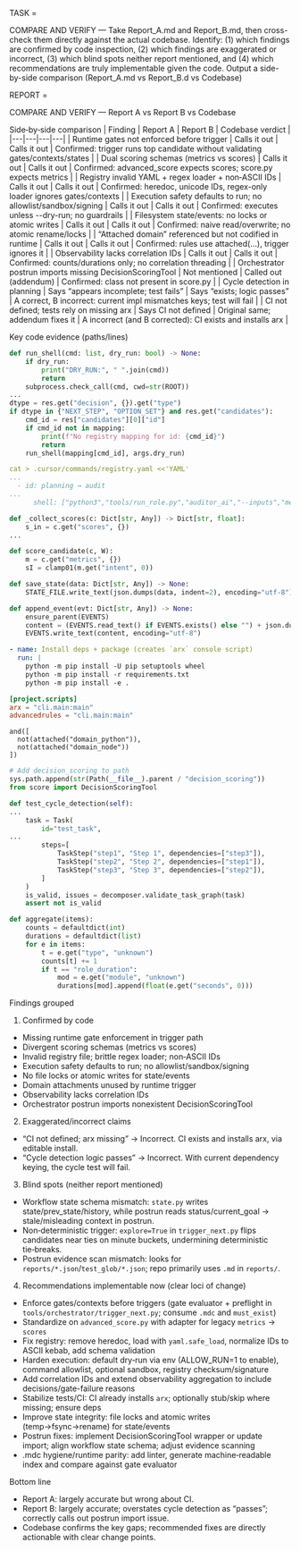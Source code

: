 TASK =

COMPARE AND VERIFY — Take Report_A.md and Report_B.md, then cross-check them directly against the actual codebase. Identify: (1) which findings are confirmed by code inspection, (2) which findings are exaggerated or incorrect, (3) which blind spots neither report mentioned, and (4) which recommendations are truly implementable given the code. Output a side-by-side comparison (Report_A.md vs Report_B.d vs Codebase)




REPORT =



COMPARE AND VERIFY — Report A vs Report B vs Codebase

Side‑by‑side comparison
| Finding | Report A | Report B | Codebase verdict |
|---|---|---|---|
| Runtime gates not enforced before trigger | Calls it out | Calls it out | Confirmed: trigger runs top candidate without validating gates/contexts/states |
| Dual scoring schemas (metrics vs scores) | Calls it out | Calls it out | Confirmed: advanced_score expects scores; score.py expects metrics |
| Registry invalid YAML + regex loader + non‑ASCII IDs | Calls it out | Calls it out | Confirmed: heredoc, unicode IDs, regex-only loader ignores gates/contexts |
| Execution safety defaults to run; no allowlist/sandbox/signing | Calls it out | Calls it out | Confirmed: executes unless --dry-run; no guardrails |
| Filesystem state/events: no locks or atomic writes | Calls it out | Calls it out | Confirmed: naive read/overwrite; no atomic rename/locks |
| “Attached domain” referenced but not codified in runtime | Calls it out | Calls it out | Confirmed: rules use attached(...), trigger ignores it |
| Observability lacks correlation IDs | Calls it out | Calls it out | Confirmed: counts/durations only; no correlation threading |
| Orchestrator postrun imports missing DecisionScoringTool | Not mentioned | Called out (addendum) | Confirmed: class not present in score.py |
| Cycle detection in planning | Says “appears incomplete; test fails” | Says “exists; logic passes” | A correct, B incorrect: current impl mismatches keys; test will fail |
| CI not defined; tests rely on missing arx | Says CI not defined | Original same; addendum fixes it | A incorrect (and B corrected): CI exists and installs arx |

Key code evidence (paths/lines)
```34:76:/workspace/tools/orchestrator/trigger_next.py
def run_shell(cmd: list, dry_run: bool) -> None:
    if dry_run:
        print("DRY_RUN:", " ".join(cmd))
        return
    subprocess.check_call(cmd, cwd=str(ROOT))
...
dtype = res.get("decision", {}).get("type")
if dtype in {"NEXT_STEP", "OPTION_SET"} and res.get("candidates"):
    cmd_id = res["candidates"][0]["id"]
    if cmd_id not in mapping:
        print(f"No registry mapping for id: {cmd_id}")
        return
    run_shell(mapping[cmd_id], args.dry_run)
```

```1:152:/workspace/.cursor/commands/registry.yaml
cat > .cursor/commands/registry.yaml <<'YAML'
...
  - id: planning → audit
...
      shell: ["python3","tools/run_role.py","auditor_ai","--inputs","memory-bank/plan/Action_Plan.md"]
```

```32:40:/workspace/tools/decision_scoring/advanced_score.py
def _collect_scores(c: Dict[str, Any]) -> Dict[str, float]:
    s_in = c.get("scores", {})
...
```

```33:40:/workspace/tools/decision_scoring/score.py
def score_candidate(c, W):
    m = c.get("metrics", {})
    sI = clamp01(m.get("intent", 0))
```

```24:26:/workspace/tools/orchestrator/state.py
def save_state(data: Dict[str, Any]) -> None:
    STATE_FILE.write_text(json.dumps(data, indent=2), encoding="utf-8")
```

```14:18:/workspace/tools/runner/io_utils.py
def append_event(evt: Dict[str, Any]) -> None:
    ensure_parent(EVENTS)
    content = (EVENTS.read_text() if EVENTS.exists() else "") + json.dumps(evt) + "\n"
    EVENTS.write_text(content, encoding="utf-8")
```

```14:18:/workspace/.github/workflows/rag-check.yml
- name: Install deps + package (creates `arx` console script)
  run: |
    python -m pip install -U pip setuptools wheel
    python -m pip install -r requirements.txt
    python -m pip install -e .
```

```122:124:/workspace/pyproject.toml
[project.scripts]
arx = "cli.main:main"
advancedrules = "cli.main:main"
```

```31:33:/workspace/.cursor/rules/orchestrator/scenario_router.mdc
and([
  not(attached("domain_python")),
  not(attached("domain_node"))
])
```

```21:24:/workspace/tools/orchestrator_postrun.py
# Add decision_scoring to path
sys.path.append(str(Path(__file__).parent / "decision_scoring"))
from score import DecisionScoringTool
```

```77:98:/workspace/tests/test_planning_pipeline.py
def test_cycle_detection(self):
...
    task = Task(
        id="test_task",
...
        steps=[
            TaskStep("step1", "Step 1", dependencies=["step3"]),
            TaskStep("step2", "Step 2", dependencies=["step1"]),
            TaskStep("step3", "Step 3", dependencies=["step2"]),
        ]
    )
    is_valid, issues = decomposer.validate_task_graph(task)
    assert not is_valid
```

```25:41:/workspace/tools/observability/aggregate.py
def aggregate(items):
    counts = defaultdict(int)
    durations = defaultdict(list)
    for e in items:
        t = e.get("type", "unknown")
        counts[t] += 1
        if t == "role_duration":
            mod = e.get("module", "unknown")
            durations[mod].append(float(e.get("seconds", 0)))
```

Findings grouped

1) Confirmed by code
- Missing runtime gate enforcement in trigger path
- Divergent scoring schemas (metrics vs scores)
- Invalid registry file; brittle regex loader; non‑ASCII IDs
- Execution safety defaults to run; no allowlist/sandbox/signing
- No file locks or atomic writes for state/events
- Domain attachments unused by runtime trigger
- Observability lacks correlation IDs
- Orchestrator postrun imports nonexistent DecisionScoringTool

2) Exaggerated/incorrect claims
- “CI not defined; arx missing” → Incorrect. CI exists and installs arx, via editable install.
- “Cycle detection logic passes” → Incorrect. With current dependency keying, the cycle test will fail.

3) Blind spots (neither report mentioned)
- Workflow state schema mismatch: `state.py` writes state/prev_state/history, while postrun reads status/current_goal → stale/misleading context in postrun.
- Non‑deterministic trigger: `explore=True` in `trigger_next.py` flips candidates near ties on minute buckets, undermining deterministic tie‑breaks.
- Postrun evidence scan mismatch: looks for `reports/*.json`/`test_glob/*.json`; repo primarily uses `.md` in `reports/`.

4) Recommendations implementable now (clear loci of change)
- Enforce gates/contexts before triggers (gate evaluator + preflight in `tools/orchestrator/trigger_next.py`; consume `.mdc` and `must_exist`)
- Standardize on `advanced_score.py` with adapter for legacy `metrics` → `scores`
- Fix registry: remove heredoc, load with `yaml.safe_load`, normalize IDs to ASCII kebab, add schema validation
- Harden execution: default dry‑run via env (ALLOW_RUN=1 to enable), command allowlist, optional sandbox, registry checksum/signature
- Add correlation IDs and extend observability aggregation to include decisions/gate-failure reasons
- Stabilize tests/CI: CI already installs `arx`; optionally stub/skip where missing; ensure deps
- Improve state integrity: file locks and atomic writes (temp→fsync→rename) for state/events
- Postrun fixes: implement DecisionScoringTool wrapper or update import; align workflow state schema; adjust evidence scanning
- .mdc hygiene/runtime parity: add linter, generate machine‑readable index and compare against gate evaluator

Bottom line
- Report A: largely accurate but wrong about CI.
- Report B: largely accurate; overstates cycle detection as “passes”; correctly calls out postrun import issue.
- Codebase confirms the key gaps; recommended fixes are directly actionable with clear change points.